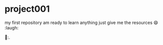 # project001
my first repository
am ready to learn anything just give me the resources :smile: :laugh:



🍕:.
